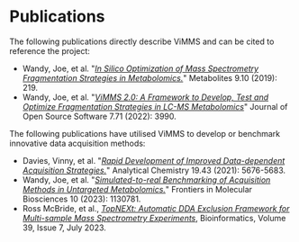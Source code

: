 # Publications

The following publications directly describe ViMMS and can be cited to reference the project:

- Wandy, Joe, et al. "[*In Silico Optimization of Mass Spectrometry Fragmentation Strategies in Metabolomics.*](https://www.mdpi.com/2218-1989/9/10/219)" Metabolites 9.10 (2019): 219. 
- Wandy, Joe, et al. "[*ViMMS 2.0: A Framework to Develop, Test and Optimize Fragmentation Strategies in LC-MS Metabolomics*](https://joss.theoj.org/papers/10.21105/joss.03990.pdf)" Journal of Open Source Software 7.71 (2022): 3990.

The following publications have utilised ViMMS to develop or benchmark innovative data acquisition methods:

- Davies, Vinny, et al. "[*Rapid Development of Improved Data-dependent Acquisition Strategies.*](https://pubs.acs.org/doi/10.1021/acs.analchem.0c03895)" Analytical Chemistry 19.43 (2021): 5676-5683.
- Wandy, Joe, et al. "[*Simulated-to-real Benchmarking of Acquisition Methods in Untargeted Metabolomics.*](https://www.frontiersin.org/articles/10.3389/fmolb.2023.1130781/full)" Frontiers in Molecular Biosciences 10 (2023): 1130781.
- Ross McBride, et al., [*TopNEXt: Automatic DDA Exclusion Framework for Multi-sample Mass Spectrometry Experiments*](https://academic.oup.com/bioinformatics/article/39/7/btad406/7207825), Bioinformatics, Volume 39, Issue 7, July 2023.